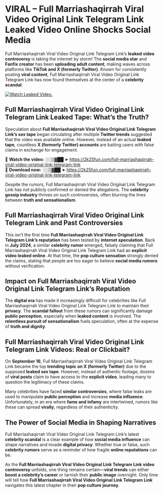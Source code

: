# VIRAL – Full Marriashaqirrah Viral Video Original Link Telegram Link Leaked Video Online Shocks Social Media 

Full Marriashaqirrah Viral Video Original Link Telegram Link’s **leaked video controversy** is taking the internet by storm! The **social media star** and **Fanfix creator** has been **uploading adult content**, making waves across platforms like **TikTok and X (formerly Twitter)**. Known for consistently posting **viral content**, Full Marriashaqirrah Viral Video Original Link Telegram Link has now found themselves at the center of a **celebrity scandal**.  

[![Watch Leaked Video.](https://miro.medium.com/v2/resize:fit:828/format:webp/1*cilzJN44JGOrTw9NJCrNHA.gif "Watch Leaked Video")](https://2k25fun.com/full-marriashaqirrah-viral-video-original-link-telegram-link)

## **Full Marriashaqirrah Viral Video Original Link Telegram Link Leaked Tape: What’s the Truth?**  
Speculation about **Full Marriashaqirrah Viral Video Original Link Telegram Link’s sex tape** began circulating after multiple **Twitter trends** suggested that the video was available online. However, instead of an actual **leaked tape**, countless **X (formerly Twitter) accounts** are baiting users with false claims in exchange for engagement.  

🔹 **Watch the video:** ░░▒▓██ ➤ https://2k25fun.com/full-marriashaqirrah-viral-video-original-link-telegram-link  
🔹 **Download now:** ░░▒▓██ ➤ https://2k25fun.com/full-marriashaqirrah-viral-video-original-link-telegram-link  

Despite the rumors, Full Marriashaqirrah Viral Video Original Link Telegram Link has not publicly confirmed or denied the allegations. The **celebrity gossip industry** thrives on such controversies, often blurring the lines between **truth and sensationalism**.  

## **Full Marriashaqirrah Viral Video Original Link Telegram Link and Past Controversies**  
This isn’t the first time **Full Marriashaqirrah Viral Video Original Link Telegram Link’s reputation** has been tested by **internet speculation**. Back in **July 2024**, a similar **celebrity rumor** emerged, falsely claiming that Full Marriashaqirrah Viral Video Original Link Telegram Link had an **explicit video leaked online**. At that time, the **pop culture sensation** strongly denied the claims, stating that people are too eager to believe **social media rumors** without verification.  

## **Impact on Full Marriashaqirrah Viral Video Original Link Telegram Link’s Reputation**  
The **digital era** has made it increasingly difficult for celebrities like Full Marriashaqirrah Viral Video Original Link Telegram Link to maintain their **privacy**. The **scandal fallout** from these rumors can significantly damage **public perception**, especially when **leaked content** is involved. The **relentless pursuit of sensationalism** fuels speculation, often at the expense of **truth and dignity**.  

## **Full Marriashaqirrah Viral Video Original Link Telegram Link Videos: Real or Clickbait?**  
On **September 16**, Full Marriashaqirrah Viral Video Original Link Telegram Link became the top **trending topic on X (formerly Twitter)** due to the supposed **leaked sex tape**. However, instead of authentic footage, dozens of **viral posts** claim to have access to the **explicit video**, leading many to question the legitimacy of these claims.  

Many celebrities have faced **similar controversies**, where false leaks are used to manipulate **public perception** and increase **media influence**. Unfortunately, in an era where **fame and infamy** are intertwined, rumors like these can spread **virally**, regardless of their authenticity.  

## **The Power of Social Media in Shaping Narratives**  
Full Marriashaqirrah Viral Video Original Link Telegram Link’s latest **celebrity scandal** is a clear example of how **social media influence** can shape narratives and invade **digital privacy**. Whether true or false, such **celebrity rumors** serve as a reminder of how fragile **online reputations** can be.  

As the **Full Marriashaqirrah Viral Video Original Link Telegram Link video controversy** unfolds, one thing remains certain—**viral trends** can either **boost a celebrity’s career** or tarnish their **public image** overnight. Only time will tell how **Full Marriashaqirrah Viral Video Original Link Telegram Link** navigates this latest chapter in their **pop culture journey**. 
